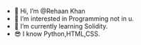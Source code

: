 - 👋 Hi, I’m @Rehaan Khan
- 👀 I’m interested in Programming not in u.
- 🌱 I’m currently learning Solidity.
- 😎 I know Python,HTML,CSS.

<!---
FuryXskull/FuryXskull is a ✨ special ✨ repository because its `README.md` (this file) appears on your GitHub profile.
You can click the Preview link to take a look at your changes.
--->
